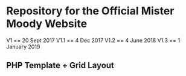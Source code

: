 
# Repository for the Official Mister Moody Website
V1 == 20 Sept 2017
V1.1 == 4 Dec 2017
V1.2 == 4 June 2018
V1.3 == 1 January 2019

## PHP Template + Grid Layout



